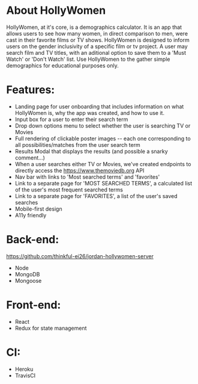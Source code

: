 # About HollyWomen

HollyWomen, at it's core, is a demographics calculator. It is an app that allows users to see how many women, in direct comparison to men, were cast in their favorite films or TV shows. HollyWomen is designed to inform users on the gender inclusivity of a specific film or tv project. A user may search film and TV titles, with an aditional option to save them to a 'Must Watch' or 'Don't Watch' list. Use HollyWomen to the gather simple demographics for educational purposes only. 

# Features:

- Landing page for user onboarding that includes information on what HollyWomen is, why the app was created, and how to use it. 
- Input box for a user to enter their search term
- Drop down options menu to select whether the user is searching TV or Movies
- Full rendering of clickable poster images -- each one corresponding to all possibilities/matches from the user search term
- Results Modal that displays the results (and possible a snarky comment...) 
- When a user searches either TV or Movies, we've created endpoints to directly access the https://www.themoviedb.org API 
- Nav bar with links to 'Most searched terms' and 'favorites'
- Link to a separate page for 'MOST SEARCHED TERMS', a calculated list of the user's most frequent searched terms 
- Link to a separate page for 'FAVORITES', a list of the user's saved searches 
- Mobile-first design
- A11y friendly

# Back-end:
https://github.com/thinkful-ei26/jordan-hollywomen-server
- Node
- MongoDB 
- Mongoose

# Front-end:
- React 
- Redux for state management

# CI:
- Heroku
- TravisCI
